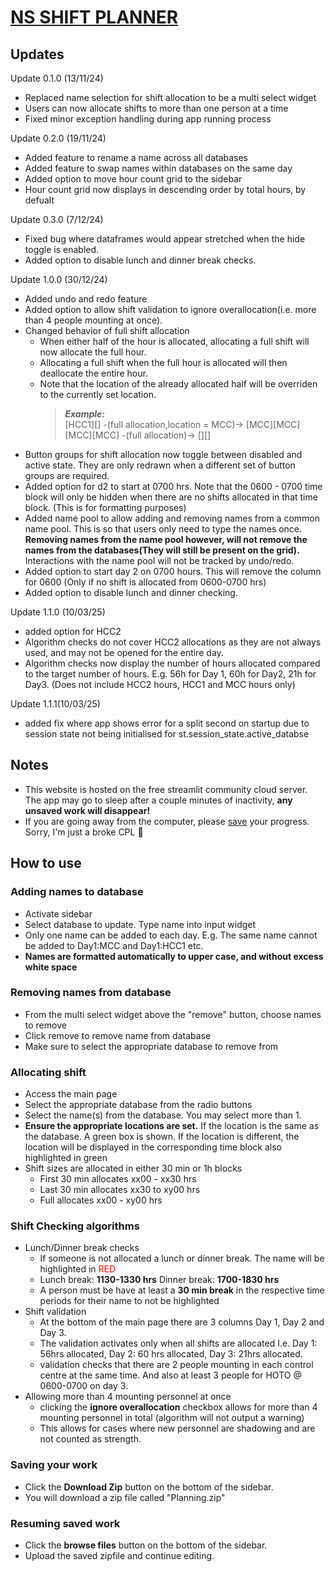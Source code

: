 # [NS SHIFT PLANNER](https://nsplanner.streamlit.app/)

## Updates
Update 0.1.0 (13/11/24)
- Replaced name selection for shift allocation to be a multi select widget
- Users can now allocate shifts to more than one person at a time
- Fixed minor exception handling during app running process

Update 0.2.0 (19/11/24)
- Added feature to rename a name across all databases
- Added feature to swap names within databases on the same day
- Added option to move hour count grid to the sidebar
- Hour count grid now displays in descending order by total hours, by defualt

Update 0.3.0 (7/12/24)
- Fixed bug where dataframes would appear stretched when the hide toggle is enabled.
- Added option to disable lunch and dinner break checks.

Update 1.0.0 (30/12/24)
- Added undo and redo feature
- Added option to allow shift validation to ignore overallocation(i.e. more than 4 people mounting at once).
- Changed behavior of full shift allocation
    - When either half of the hour is allocated, allocating a full shift will now allocate the full hour.
    - Allocating a full shift when the full hour is allocated will then deallocate the entire hour.
    - Note that the location of the already allocated half will be overriden to the currently set location.
        > **_Example:_**  
        [HCC1][] -(full allocation,location = MCC)-> [MCC][MCC] <br>
        [MCC][MCC] -(full allocation)-> [][]
- Button groups for shift allocation now toggle between disabled and active state. They are only redrawn when a different set of button groups are required.
- Added option for d2 to start at 0700 hrs. Note that the 0600 - 0700 time block will only be hidden when there are no shifts allocated in that time block. (This is for formatting purposes)
- Added name pool to allow adding and removing names from a common name pool. This is so that users only need to type the names once. **Removing names from the name pool however, will not remove the names from the databases(They will still be present on the grid).** Interactions with the name pool will not be tracked by undo/redo.
- Added option to start day 2 on 0700 hours. This will remove the column for 0600 (Only if no shift is allocated from 0600-0700 hrs)
- Added option to disable lunch and dinner checking.

Update 1.1.0 (10/03/25)
- added option for HCC2
- Algorithm checks do not cover HCC2 allocations as they are not always used, and may not be opened for the entire day.
- Algorithm checks now display the number of hours allocated compared to the target number of hours. E.g. 56h for Day 1, 60h for Day2, 21h for Day3. (Does not include HCC2 hours, HCC1 and MCC hours only)

Update 1.1.1(10/03/25)
- added fix where app shows error for a split second on startup due to session state not being initialised for st.session_state.active_databse

## Notes
- This website is hosted on the free streamlit community cloud server. The app may go to sleep after a couple minutes of inactivity, **any unsaved work will disappear!**
- If you are going away from the computer, please [save](#saving-your-work) your progress. Sorry, I'm just a broke CPL 🫡

## How to use

### Adding names to database
- Activate sidebar
- Select database to update. Type name into input widget
- Only one name can be added to each day. E.g. The same name cannot be added to Day1:MCC and Day1:HCC1 etc.
- **Names are formatted automatically to upper case, and without excess white space**

### Removing names from database
- From the multi select widget above the "remove" button, choose names to remove
- Click remove to remove name from database
- Make sure to select the appropriate database to remove from

### Allocating shift
- Access the main page
- Select the appropriate database from the radio buttons
- Select the name(s) from the database. You may select more than 1.
- **Ensure the appropriate locations are set.** If the location is the same as the database. A green box is shown. If the location is different, the location will be displayed in the corresponding time block also highlighted in green
- Shift sizes are allocated in either 30 min or 1h blocks
    -  First 30 min allocates xx00 - xx30 hrs
    - Last 30 min allocates xx30 to xy00 hrs
    - Full allocates xx00 - xy00 hrs

### Shift Checking algorithms
- Lunch/Dinner break checks
    - If someone is not allocated a lunch or dinner break. The name will be highlighted in <span style="color:red">RED</span>
    - Lunch break: **1130-1330 hrs** Dinner break: **1700-1830 hrs**
    - A person must be have at least a **30 min break** in the respective time periods for their name to not be highlighted
- Shift validation
    - At the bottom of the main page there are 3 columns Day 1, Day 2 and Day 3.
    - The validation activates only when all shifts are allocated I.e. Day 1: 56hrs allocated, Day 2: 60 hrs allocated, Day 3: 21hrs allocated.
    - validation checks that there are 2 people mounting in each control centre at the same time. And also at least 3 people for HOTO @ 0600-0700 on day 3.
- Allowing more than 4 mounting personnel at once
    - clicking the **ignore overallocation** checkbox allows for more than 4 mounting personnel in total (algorithm will not output a warning)
    - This allows for cases where new personnel are shadowing and are not counted as strength.
### Saving your work
- Click the **Download Zip** button on the bottom of the sidebar.
- You will download a zip file called "Planning.zip"
### Resuming saved work
- Click the  **browse files** button on the bottom of the sidebar.
- Upload the saved zipfile and continue editing.
